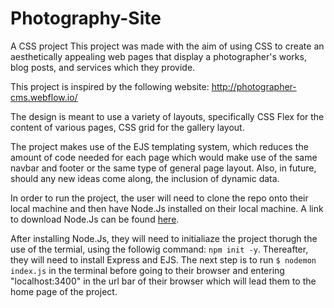# Photography-Site
A CSS project
This project was made with the aim of using CSS to create an aesthetically appealing web pages that display a photographer's works, blog posts, and services which they  provide.

This project is inspired by the following website: http://photographer-cms.webflow.io/


The design is meant to use a variety of layouts, specifically CSS Flex for the content of various pages, CSS grid for the gallery layout.

The project makes use of the EJS templating system, which reduces the amount of code needed for each page which would make use of the same navbar and footer or the same type of general page layout. Also, in future, should any new ideas come along, the inclusion of dynamic data.


In order to run the project, the user will need to clone the repo onto their local machine and then have Node.Js installed on their local machine.
A link to download Node.Js can be found [here](https://nodejs.org/en/download/).

After installing Node.Js, they will need to initialiaze the project thorugh the use of the termial, using the followig command: `npm init -y`.
Thereafter, they will need to install Express and EJS.
The next step is to run `$ nodemon index.js` in the terminal before going to their browser and entering "localhost:3400" in the url bar of their browser which will lead them to the home page of the project.

